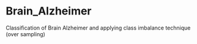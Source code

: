 # Brain_Alzheimer
Classification of Brain Alzheimer and applying class imbalance technique (over sampling)
